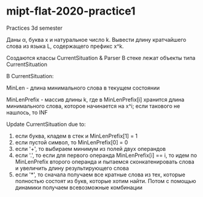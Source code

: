 # mipt-flat-2020-practice1
Practices 3d semester

Даны α, буква x и натуральное число k. Вывести длину кратчайшего слова из языка L, содержащего префикс x^k.

Создаются классы CurrentSituation & Parser
В стеке лежат объекты типа CurrentSituation

В CurrentSituation:
  
MinLen - длина минимального слова в текущем состоянии
  
MinLenPrefix - массив длины k, где в MinLenPrefix[i] хранится длина минимального слова, которое начинается на x^i; если такового не нашлось, то INF

Update CurrentSituation due to:
1. если буква, кладем в стек и MinLenPrefix[1] = 1
2. если пустой символ, то MinLenPrefix[0] = 0
3. если '+', то выбираем минимум из полей двух операндов
4. если '.', то если для первого операнда MinLenPrefix[i] == i, то идем по MinLenPrefix второго операнда и пытаемся сконкатенировать слова и увеличить длину результирующего слова
5. если '*', то сначала получаем все кратные слова из тех, которые полностью состоят из букв, которые хотим найти. Потом с помощью динамики получаем всевозможные комбинации 
